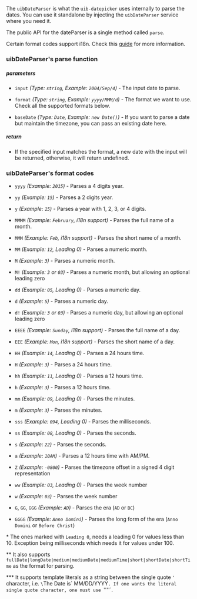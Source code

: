 The `uibDateParser` is what the `uib-datepicker` uses internally to parse the dates. You can use it standalone by injecting the `uibDateParser` service where you need it.

The public API for the dateParser is a single method called `parse`.

Certain format codes support i18n. Check this [guide](https://docs.angularjs.org/guide/i18n) for more information.

### uibDateParser's parse function

##### parameters

* `input`
  _(Type: `string`, Example: `2004/Sep/4`)_ -
  The input date to parse.

* `format`
  _(Type: `string`, Example: `yyyy/MMM/d`)_ -
  The format we want to use. Check all the supported formats below.

* `baseDate`
  _(Type: `Date`, Example: `new Date()`)_ -
  If you want to parse a date but maintain the timezone, you can pass an existing date here.

##### return

* If the specified input matches the format, a new date with the input will be returned, otherwise, it will return undefined.

### uibDateParser's format codes

* `yyyy`
  _(Example: `2015`)_ -
  Parses a 4 digits year.

* `yy`
  _(Example: `15`)_ -
  Parses a 2 digits year.

* `y`
  _(Example: `15`)_ -
  Parses a year with 1, 2, 3, or 4 digits.

* `MMMM`
  _(Example: `February`, i18n support)_ -
  Parses the full name of a month.

* `MMM`
  _(Example: `Feb`, i18n support)_ -
  Parses the short name of a month.

* `MM`
  _(Example: `12`, Leading 0)_ -
  Parses a numeric month.

* `M`
  _(Example: `3`)_ -
  Parses a numeric month.

* `M!`
  _(Example: `3` or `03`)_ -
  Parses a numeric month, but allowing an optional leading zero

* `dd`
  _(Example: `05`, Leading 0)_ -
  Parses a numeric day.

* `d`
  _(Example: `5`)_ -
  Parses a numeric day.

* `d!`
  _(Example: `3` or `03`)_ -
  Parses a numeric day, but allowing an optional leading zero

* `EEEE`
  _(Example: `Sunday`, i18n support)_ -
  Parses the full name of a day.

* `EEE`
  _(Example: `Mon`, i18n support)_ -
  Parses the short name of a day.

* `HH`
  _(Example: `14`, Leading 0)_ -
  Parses a 24 hours time.

* `H`
  _(Example: `3`)_ -
  Parses a 24 hours time.

* `hh`
  _(Example: `11`, Leading 0)_ -
  Parses a 12 hours time.

* `h`
  _(Example: `3`)_ -
  Parses a 12 hours time.

* `mm`
  _(Example: `09`, Leading 0)_ -
  Parses the minutes.

* `m`
  _(Example: `3`)_ -
  Parses the minutes.

* `sss`
  _(Example: `094`, Leading 0)_ -
  Parses the milliseconds.

* `ss`
  _(Example: `08`, Leading 0)_ -
  Parses the seconds.

* `s`
  _(Example: `22`)_ -
  Parses the seconds.

* `a`
  _(Example: `10AM`)_ -
  Parses a 12 hours time with AM/PM.

* `Z`
  _(Example: `-0800`)_ -
  Parses the timezone offset in a signed 4 digit representation

* `ww`
  _(Example: `03`, Leading 0)_ -
  Parses the week number

* `w`
  _(Example: `03`)_ -
  Parses the week number

* `G`, `GG`, `GGG`
  _(Example: `AD`)_ -
  Parses the era (`AD` or `BC`)
* `GGGG`
  _(Example: `Anno Domini`)_ -
  Parses the long form of the era (`Anno Domini` or `Before Christ`)

\* The ones marked with `Leading 0`, needs a leading 0 for values less than 10. Exception being milliseconds which needs it for values under 100.

\** It also supports `fullDate|longDate|medium|mediumDate|mediumTime|short|shortDate|shortTime` as the format for parsing.

\*** It supports template literals as a string between the single quote `'` character, i.e. `\`The Date is\` MM/DD/YYYY`. If one wants the literal single quote character, one must use `''''`.
